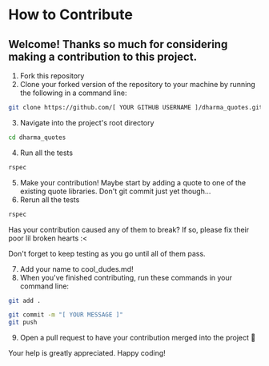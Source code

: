 # How to Contribute

## Welcome! Thanks so much for considering making a contribution to this project.

1. Fork this repository
2. Clone your forked version of the repository to your machine by running the following in a command line:
``` bash
git clone https://github.com/[ YOUR GITHUB USERNAME ]/dharma_quotes.git
```
3. Navigate into the project's root directory
``` bash
cd dharma_quotes
```
4. Run all the tests
``` bash
rspec
```
5. Make your contribution! Maybe start by adding a quote to one of the existing quote libraries. Don't git commit just yet though...
6. Rerun all the tests
``` bash
rspec
```
Has your contribution caused any of them to break? If so, please fix their poor lil broken hearts :<

Don't forget to keep testing as you go until all of them pass.

7. Add your name to cool_dudes.md!
8. When you've finished contributing, run these commands in your command line:
``` bash
git add .
```
``` bash
git commit -m "[ YOUR MESSAGE ]"
git push
```
9. Open a pull request to have your contribution merged into the project :rocket:


Your help is greatly appreciated. Happy coding!